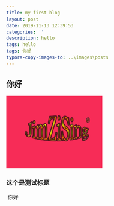 ```yaml
---
title: my first blog
layout: post
date: 2019-11-13 12:39:53 
categories: ''
description: hello
tags: hello
tags: 你好
typora-copy-images-to: ..\images\posts
---
```

## 你好

<img src="..\images\posts\img1.jpg" alt="" style="zoom: 25%;" />

### 这个是测试标题

​		你好	